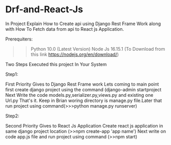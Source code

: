 # Drf-and-React-Js
In Project Explain How to Create api using Django Rest Frame Work along with How To Fetch data from api to React js Application.

Prerequiters:
>>Python 10.0 (Latest Version)
>>Node Js 16.15.1 (To Download from this link https://nodejs.org/en/download/)

Two Steps Executed this project In Your System 

Step1:

First Priority Gives to Django Rest Frame work 
  Lets  coming to main point first create django project using the command (django-admin startproject <Project Name>
  Next Write the code models.py,serializer.py,views.py and existing one Url.py That's it.
  Keep in Brian woring directory is manage.py file.Later that run project using command(>>>python manage.py runserver)

Step2:
  
Second Priority Gives to  React Js Application
  Create react js application  in same django project location (>>npm create-app 'app name')
  Next write on code app.js file and  run project using command (>>npm start)
  
  

